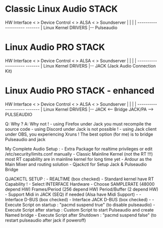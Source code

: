 # Classic Linux Audio STACK
HW Interface < > Device Control < > ALSA < > Soundserver
     |                  |            |            |
     --------------------         -------         |
         Linux Kernel             DRIVERS         |-- Pulseaudio
         
         
# Linux Audio PRO STACK
HW Interface < > Device Control < > ALSA < > Soundserver
     |                  |            |            |
     --------------------         -------         |
         Linux Kernel             DRIVERS         |-- JACK (Jack Audio Connection Kit)
         
                                                  
# Linux Audio PRO STACK - enhanced
HW Interface < > Device Control < > ALSA < > Soundserver
     |                  |            |            |
     --------------------         -------         |
         Linux Kernel             DRIVERS         |-- JACK  <-- Bridge JACK/PA -->  PULSEAUDIO
         
 
 Q: Why ?
 A: Why not !
    - using Firefox under Jack you must recompile the source code
    - using Discord under Jack is not possible !
    - using Jack client under OBS, you experiencing Xruns !
    The best option (for me)  is to bridge Pulseaudio and jack
 
 My Complete Audio Setup :
    - Extra Package for realtime privileges or edit /etc/security/limits.conf manually
    - Classic Mainline Kernel (not the RT !!!)  most RT capability are in mainline kernel for long time yet
    - Ardour as the Main Mixer and routing solution
    - Qjackctl for Setup Jack & Pulseaudio Bridge
    
 
 QJACKCTL SETUP :
    - REALTIME             (box checked)  - Standard kernel have RT Capability ! 
    - Select INTERFACE Hardware
    - Choose SAMPLERATE       (48000 depend HW)
             Frames/Period    (256   depend HW)
             Period/Buffer    (2     depend HW)
    - Support Midi in JACK (SEQ)  if needed  (Alsa have Midi Support)
    -
    - Interface D-BUS      (box checked)
    - Interface JACK D-BUS (box checked)
    -
    - Execute Script on startup     : "pacmd suspend true"   (to disable pulseaudio)
    - Execute Script after startup  : Custom Script to start Pulseaudio and create Named bridge
    - Execute Script after Shutdown : "pacmd suspend false"  (to restart pulseaudio after jack if poweroff)
